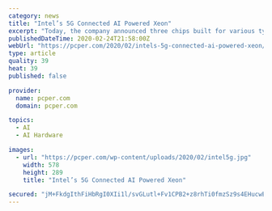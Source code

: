 ```yaml
---
category: news
title: "Intel’s 5G Connected AI Powered Xeon"
excerpt: "Today, the company announced three chips built for various types of 5G computers, plus a 5G-optimized network adapter for PCs."
publishedDateTime: 2020-02-24T21:58:00Z
webUrl: "https://pcper.com/2020/02/intels-5g-connected-ai-powered-xeon/"
type: article
quality: 39
heat: 39
published: false

provider:
  name: pcper.com
  domain: pcper.com

topics:
  - AI
  - AI Hardware

images:
  - url: "https://pcper.com/wp-content/uploads/2020/02/intel5g.jpg"
    width: 578
    height: 289
    title: "Intel’s 5G Connected AI Powered Xeon"

secured: "jM+FkdgIthFiHbRgI0XIi1l/svGLutl+Fv1CPB2+z8rhTi0fmzSz9s4EHucwEw2zcZ2XOkz+u1kT8AHMyp5BYdr8enXBFSGn8HAQqffXDmK4AKValz9NJm6dR7I2fJ2VEF3Smz56QfoEInea3UGOcizXzP1wQforBD0KUgE3je88w1U0xuplNlpR0Dq0uOmzg4989BFXOQ2IeMoDbEEVR2s137YlILXDd/OcG6nUNzp13GrS+Ge90MNXibUl5aTSl3536joKCmL71LfzjZvCeb+k9iIiwCI2UkQlCkK4HjlvjgwWsWyCnC6BXUy+8MjEL8uaB7WBLp+ujpbIZReYc//5nINRUyGQuX5jsmki4x7YJI0hDxac/JNdRLgw4zUkJ6BFPBHDFFe2j5hE8ckuxyMx5iuSTiaqHZHI2rFb6qhhRBBuOWh9bpMMDsyYK1NxqqMeQZszZ62xIa+syqmKbpLSgXnH4K4hoKXtHB1xuBc=;0YLvP/kFFscM+y+VGUzRrQ=="
---
```


